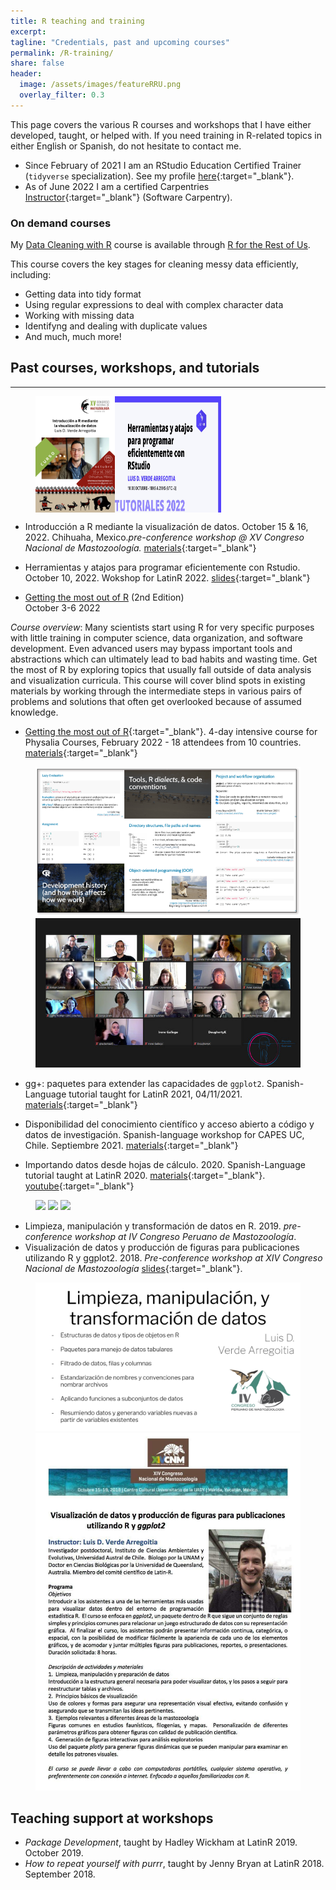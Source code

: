```yaml
---
title: R teaching and training
excerpt: 
tagline: "Credentials, past and upcoming courses"
permalink: /R-training/
share: false
header:
  image: /assets/images/featureRRU.png
  overlay_filter: 0.3
---
```


This page covers the various R courses and workshops that I have either developed, taught, or helped with. If you need training in R-related topics in either English or Spanish, do not hesitate to contact me.

- Since February of 2021 I am an RStudio Education Certified Trainer (`tidyverse` specialization). See my profile [here](https://education.rstudio.com/trainers/people/verde_arregoitia+luis/){:target="_blank"}.   
- As of June 2022 I am a certified Carpentries [Instructor](https://carpentries.org/instructors/){:target="_blank"} (Software Carpentry).   


### On demand courses
My [Data Cleaning with R](https://rfortherestofus.com/courses/data-cleaning/) course is available through [R for the Rest of Us](https://rfortherestofus.com).

This course covers the key stages for cleaning messy data efficiently, including:  

- Getting data into tidy format
- Using regular expressions to deal with complex character data
- Working with missing data
- Identifyng and dealing with duplicate values
- And much, much more!

## Past courses, workshops, and tutorials
***

<figure class="half" style="display:flex">
    <img src="/assets/images/AMMAC_Luis_Darcy.jpg"  style="width:30%">
    <img src="/assets/images/latinr2022.jpeg"  style="width:40%">
</figure>

- Introducción a R mediante la visualización de datos. October 15 & 16, 2022. Chihuaha, Mexico._pre-conference workshop @ XV Congreso Nacional de Mastozoología._ [materials](https://github.com/luisDVA/cursoCNM2022){:target="_blank"}  

- Herramientas y atajos para programar eficientemente con Rstudio. October 10, 2022. Wokshop for LatinR 2022. [slides](https://luisdva.github.io/LatinR2022/){:target="_blank"}  

- [Getting the most out of R](https://www.physalia-courses.org/courses-workshops/gmr/) (2nd Edition)  
October 3-6 2022 

_Course overview_: Many scientists start using R for very specific purposes with little training in computer science, data organization, and software development. Even advanced users may bypass important tools and abstractions which can ultimately lead to bad habits and wasting time. Get the most of R by exploring topics that usually fall outside of data analysis and visualization curricula. This course will cover blind spots in existing materials by working through the intermediate steps in various pairs of problems and solutions that often get overlooked because of assumed knowledge.


- [Getting the most out of R](https://www.physalia-courses.org/previous-courses-workshops/2022/){:target="_blank"}. 4-day intensive course for Physalia Courses, February 2022 - 18 attendees from 10 countries. [materials](https://github.com/luisDVA/physalia-R){:target="_blank"}
 
 <figure class="half">
    <img src="/assets/images/slidesld.png">
    <img src="/assets/images/imagegtmor.jpg">
</figure>

- gg+: paquetes para extender las capacidades de `ggplot2`. Spanish-Language tutorial taught for LatinR 2021, 04/11/2021.  [materials](https://github.com/luisDVA/ggmas){:target="_blank"}  

- Disponibilidad del conocimiento científico y acceso abierto a código y datos de investigación. Spanish-language workshop for CAPES UC, Chile. Septiembre 2021. [materials](https://docs.google.com/presentation/d/1UnyRUl5VeguLP7X0YERbqfi7bn8K2UpoljGJSaMEJnY/edit?usp=sharing){:target="_blank"}  

- Importando datos desde hojas de cálculo. 2020. Spanish-Language tutorial taught at LatinR 2020. [materials](https://github.com/luisDVA/tallerxl){:target="_blank"}. [youtube](https://www.youtube.com/watch?v=vp_1N2tOFqI){:target="_blank"}  


<figure class="third">
    <img src="https://pbs.twimg.com/media/FDWdlN0XoAMSKhe?format=jpg&name=large">
    <img src="https://pbs.twimg.com/media/E90o9n-XMAIbyEX?format=jpg&name=large">
    <img src="https://pbs.twimg.com/media/EixIkqyXsAM6205?format=jpg&name=large">
</figure>


- Limpieza, manipulación y transformación de datos en R. 2019. _pre-conference workshop at IV Congreso Peruano de Mastozoología_.  
- Visualización de datos y producción de figuras para publicaciones utilizando R y ggplot2. 2018. _Pre-conference workshop at XIV Congreso Nacional de Mastozoología_ [slides](https://docs.google.com/presentation/d/1SKtM-2RLXwfGj3uFXXZx8-mT_q0VTSjYomt2d_R6NYI/edit?usp=sharing){:target="_blank"}.  
  
<figure class="half">
    <img src="/assets/images/luisaamp.png">
    <img src="/assets/images/ldcnm18.png">
</figure>


## Teaching support at workshops

- _Package Development_, taught by Hadley Wickham at LatinR 2019. October 2019.
- _How to repeat yourself with purrr_, taught by Jenny Bryan at LatinR 2018. September 2018.   

